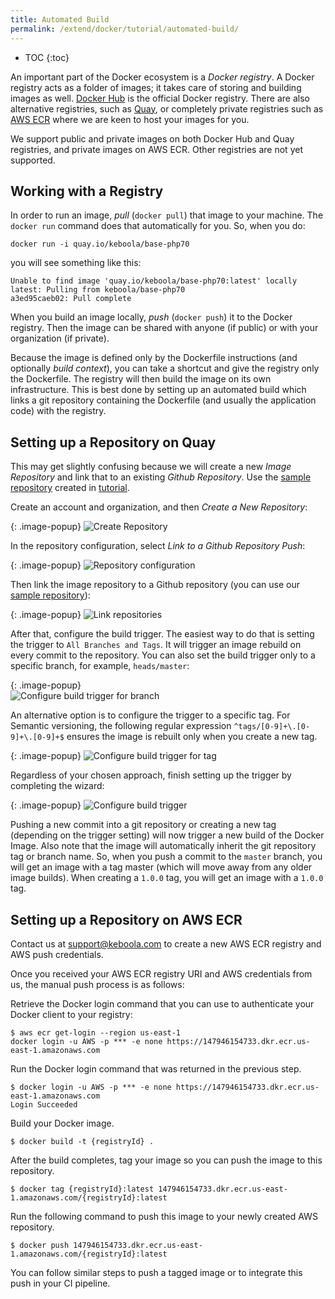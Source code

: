 ```yaml
---
title: Automated Build
permalink: /extend/docker/tutorial/automated-build/
---
```


* TOC
{:toc}

An important part of the Docker ecosystem is a *Docker registry*. A Docker registry acts as a folder of images; 
it takes care of storing and building images as well. 
[Docker Hub](https://hub.docker.com/) is the official Docker registry. 
There are also alternative registries, such as [Quay](https://quay.io/), or completely private registries 
such as [AWS ECR](https://aws.amazon.com/ecr/) where we are keen to host your images for you.

We support public and private images on both Docker Hub and Quay registries, and private images on AWS ECR. 
Other registries are not yet supported. 

## Working with a Registry
In order to run an image, *pull* (`docker pull`) that image to your machine. The `docker run` 
command does that automatically for you. So, when you do:

    docker run -i quay.io/keboola/base-php70
    
you will see something like this:

    Unable to find image 'quay.io/keboola/base-php70:latest' locally
    latest: Pulling from keboola/base-php70 
    a3ed95caeb02: Pull complete

When you build an image locally, *push* (`docker push`) it to the Docker registry. Then the
image can be shared with anyone (if public) or with your organization (if private). 

Because the image is defined only by the Dockerfile instructions (and optionally *build context*), you can take 
a shortcut and give the registry only the Dockerfile. The registry will then build the image on its own
infrastructure. This is best done by setting up an automated build which links a git repository 
containing the Dockerfile (and usually the application code) with the registry. 

## Setting up a Repository on Quay
This may get slightly confusing because we will create a new *Image Repository* and link
that to an existing *Github Repository*. Use the 
[sample repository](https://github.com/keboola/docs-docker-example-basic) 
created in [tutorial](/extend/docker/tutorial/howto/).

Create an account and organization, and then *Create a New Repository*:

{: .image-popup}
![Create Repository](/extend/docker/tutorial/quay-intro.png)

In the repository configuration, select *Link to a Github Repository Push*: 

{: .image-popup}
![Repository configuration](/extend/docker/tutorial/quay-new-repository.png)

Then link the image repository to a Github repository
(you can use our [sample repository](https://github.com/keboola/docs-docker-example-basic)):

{: .image-popup} 
![Link repositories](/extend/docker/tutorial/quay-link-repository.png)

After that, configure the build trigger. The easiest way to do that is setting the trigger to `All Branches and Tags`. 
It will trigger an image rebuild on every commit to the repository. 
You can also set the build trigger only to a specific branch, for example, `heads/master`:

{: .image-popup}  
![Configure build trigger for branch](/extend/docker/tutorial/quay-build-trigger-master.png)

An alternative option is to configure the trigger to a specific tag. For Semantic versioning, 
the following regular expression `^tags/[0-9]+\.[0-9]+\.[0-9]+$` ensures the image is rebuilt only when you create a new tag.
 
{: .image-popup}
![Configure build trigger for tag](/extend/docker/tutorial/quay-build-trigger-tag.png)

Regardless of your chosen approach, finish setting up the trigger by completing the wizard:

{: .image-popup}
![Configure build trigger](/extend/docker/tutorial/quay-build-trigger.png)

Pushing a new commit into a git repository or creating a new tag (depending on the trigger setting) will now
trigger a new build of the Docker Image. Also note that the image will automatically inherit the git repository tag 
or branch name. So, when you push a commit to the `master` branch, you will get an image with a tag master (which will
move away from any older image builds). When creating a `1.0.0` tag, you will get an image with a `1.0.0` tag.

## Setting up a Repository on AWS ECR

Contact us at [support@keboola.com](mailto:support@keboola.com) to create a new AWS ECR registry and AWS push credentials.

Once you received your AWS ECR registry URI and AWS credentials from us, the manual push process is as follows:
 
Retrieve the Docker login command that you can use to authenticate your Docker client to your registry:
    
    $ aws ecr get-login --region us-east-1
    docker login -u AWS -p *** -e none https://147946154733.dkr.ecr.us-east-1.amazonaws.com    

Run the Docker login command that was returned in the previous step.

    $ docker login -u AWS -p *** -e none https://147946154733.dkr.ecr.us-east-1.amazonaws.com
    Login Succeeded    

Build your Docker image.
    
    $ docker build -t {registryId} .

After the build completes, tag your image so you can push the image to this repository.

    $ docker tag {registryId}:latest 147946154733.dkr.ecr.us-east-1.amazonaws.com/{registryId}:latest

Run the following command to push this image to your newly created AWS repository.

    $ docker push 147946154733.dkr.ecr.us-east-1.amazonaws.com/{registryId}:latest
    
You can follow similar steps to push a tagged image or to integrate this push in your CI pipeline.
